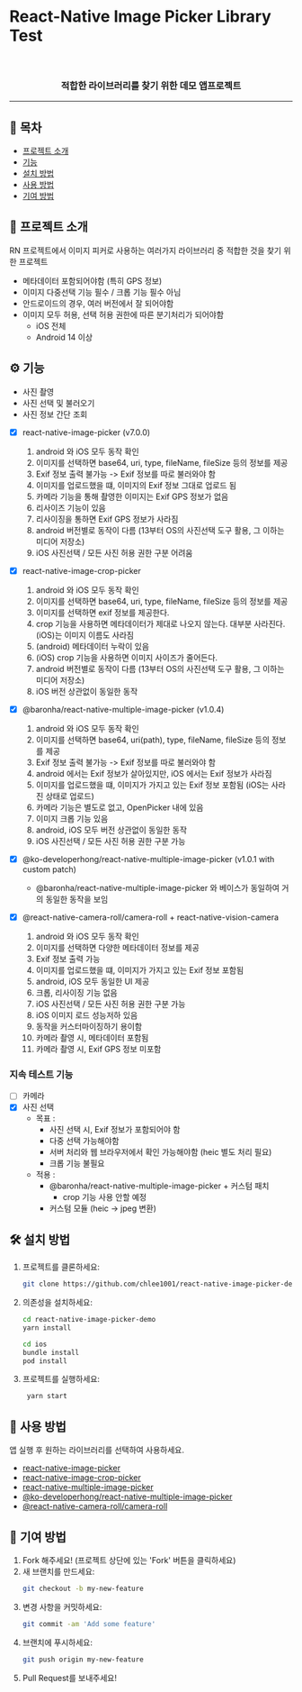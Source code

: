 # React-Native Image Picker Library Test

<div align="center">

[//]: # (  <img src="프로젝트 로고 URL" alt="로고 이미지" width="150">)
  <br>
  <h3>적합한 라이브러리를 찾기 위한 데모 앱프로젝트</h3>
</div>

---

## 📑 목차

- [프로젝트 소개](#프로젝트-소개)
- [기능](#기능)
- [설치 방법](#설치-방법)
- [사용 방법](#사용-방법)
- [기여 방법](#기여-방법)

## 📜 프로젝트 소개

RN 프로젝트에서 이미지 피커로 사용하는 여러가지 라이브러리 중 적합한 것을 찾기 위한 프로젝트
 - 메타데이터 포함되어야함 (특히 GPS 정보)
 - 이미지 다중선택 기능 필수 / 크롭 기능 필수 아님
 - 안드로이드의 경우, 여러 버전에서 잘 되어야함 
 - 이미지 모두 허용, 선택 허용 권한에 따른 분기처리가 되어야함 
   - iOS 전체   
   - Android 14 이상

## ⚙️ 기능

- 사진 촬영
- 사진 선택 및 불러오기
- 사진 정보 간단 조회


- [x] react-native-image-picker (v7.0.0)
  1. android 와 iOS 모두 동작 확인
  2. 이미지를 선택하면 base64, uri, type, fileName, fileSize 등의 정보를 제공
  3. Exif 정보 출력 불가능 -> Exif 정보를 따로 불러와야 함
  4. 이미지를 업로드했을 떄, 이미지의 Exif 정보 그대로 업로드 됨
  5. 카메라 기능을 통해 촬영한 이미지는 Exif GPS 정보가 없음
  6. 리사이즈 기능이 있음 
  7. 리사이징을 통하면 Exif GPS 정보가 사라짐 
  8. android 버전별로 동작이 다름 (13부터 OS의 사진선택 도구 활용, 그 이하는 미디어 저장소)
  9. iOS 사진선택 / 모든 사진 허용 권한 구분 어려움


- [x] react-native-image-crop-picker
  1. android 와 iOS 모두 동작 확인
  2. 이미지를 선택하면 base64, uri, type, fileName, fileSize 등의 정보를 제공
  3. 이미지를 선택하면 exif 정보를 제공한다.
  4. crop 기능을 사용하면 메타데이터가 제대로 나오지 않는다. 대부분 사라진다. (iOS)는 이미지 이름도 사라짐
  5. (android) 메타데이터 누락이 있음
  6. (iOS) crop 기능을 사용하면 이미지 사이즈가 줄어든다.
  7. android 버전별로 동작이 다름 (13부터 OS의 사진선택 도구 활용, 그 이하는 미디어 저장소)
  8. iOS 버전 상관없이 동일한 동작


- [x] @baronha/react-native-multiple-image-picker (v1.0.4)
  1. android 와 iOS 모두 동작 확인
  2. 이미지를 선택하면 base64, uri(path), type, fileName, fileSize 등의 정보를 제공
  3. Exif 정보 출력 불가능 -> Exif 정보를 따로 불러와야 함
  4. android 에서는 Exif 정보가 살아있지만, iOS 에서는 Exif 정보가 사라짐
  5. 이미지를 업로드했을 떄, 이미지가 가지고 있는 Exif 정보 포함됨 (iOS는 사라진 상태로 업로드)
  6. 카메라 기능은 별도로 없고, OpenPicker 내에 있음
  7. 이미지 크롭 기능 있음
  8. android, iOS 모두 버전 상관없이 동일한 동작
  9. iOS 사진선택 / 모든 사진 허용 권한 구분 가능


- [x] @ko-developerhong/react-native-multiple-image-picker (v1.0.1 with custom patch)
  - @baronha/react-native-multiple-image-picker 와 베이스가 동일하여 거의 동일한 동작을 보임


- [x] @react-native-camera-roll/camera-roll + react-native-vision-camera
  1. android 와 iOS 모두 동작 확인
  2. 이미지를 선택하면 다양한 메타데이터 정보를 제공
  3. Exif 정보 출력 가능
  4. 이미지를 업로드했을 떄, 이미지가 가지고 있는 Exif 정보 포함됨
  5. android, iOS 모두 동일한 UI 제공
  6. 크롭, 리사이징 기능 없음
  7. iOS 사진선택 / 모든 사진 허용 권한 구분 가능
  8. iOS 이미지 로드 성능저하 있음
  9. 동작을 커스터마이징하기 용이함
  10. 카메라 촬영 시, 메타데이터 포함됨 
  11. 카메라 촬영 시, Exif GPS 정보 미포함


### 지속 테스트 기능
- [ ] 카메라
- [x] 사진 선택
  - 목표 : 
    - 사진 선택 시, Exif 정보가 포함되어야 함
    - 다중 선택 가능해야함
    - 서버 처리와 웹 브라우저에서 확인 가능해야함 (heic 별도 처리 필요)
    - 크롭 기능 불필요
  - 적용 : 
    - @baronha/react-native-multiple-image-picker + 커스텀 패치
      - crop 기능 사용 안할 예정
    - 커스텀 모듈 (heic -> jpeg 변환)

## 🛠 설치 방법

1. 프로젝트를 클론하세요:
   ```sh
   git clone https://github.com/chlee1001/react-native-image-picker-demo.git
    ```

2. 의존성을 설치하세요:
   ```sh
   cd react-native-image-picker-demo
   yarn install
   
   cd ios
   bundle install
   pod install
   ```

3. 프로젝트를 실행하세요:
   ```sh
    yarn start
   ```

## 📖 사용 방법

앱 실행 후 원하는 라이브러리를 선택하여 사용하세요.

- [react-native-image-picker](https://www.npmjs.com/package/react-native-image-picker)
- [react-native-image-crop-picker](https://www.npmjs.com/package/react-native-image-crop-picker)
- [react-native-multiple-image-picker](https://www.npmjs.com/package/@baronha/react-native-multiple-image-picker)
- [@ko-developerhong/react-native-multiple-image-picker](https://www.npmjs.com/package/@ko-developerhong/react-native-multiple-image-picker)
- [@react-native-camera-roll/camera-roll](https://www.npmjs.com/package/@react-native-camera-roll/camera-roll)

## 🤝 기여 방법

1. Fork 해주세요! (프로젝트 상단에 있는 'Fork' 버튼을 클릭하세요)
2. 새 브랜치를 만드세요:
   ```sh
   git checkout -b my-new-feature
    ```
3. 변경 사항을 커밋하세요:
   ```sh
   git commit -am 'Add some feature'
    ```
4. 브랜치에 푸시하세요:
    ```sh
    git push origin my-new-feature
     ```
5. Pull Request를 보내주세요!
